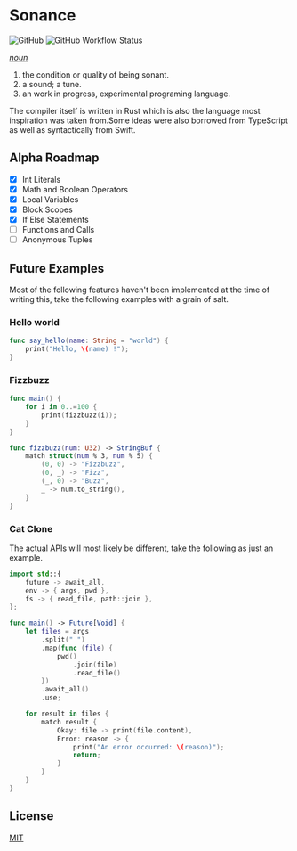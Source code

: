 # Sonance

![GitHub](https://img.shields.io/github/license/Jdender/sonancelang)
![GitHub Workflow Status](https://img.shields.io/github/workflow/status/Jdender/sonancelang/Continuous%20integration)

[_noun_](https://www.dictionary.com/browse/sonance)

1. the condition or quality of being sonant.
2. a sound; a tune.
3. an work in progress, experimental programing language.

The compiler itself is written in Rust which is also the language most inspiration was taken from.Some ideas were also borrowed from TypeScript as well as syntactically from Swift.

## Alpha Roadmap

- [x] Int Literals
- [x] Math and Boolean Operators
- [x] Local Variables
- [x] Block Scopes
- [x] If Else Statements
- [ ] Functions and Calls
- [ ] Anonymous Tuples

## Future Examples

Most of the following features haven't been implemented at the time of writing this, take the following examples with a grain of salt.

### Hello world

```swift
func say_hello(name: String = "world") {
    print("Hello, \(name) !");
}
```

### Fizzbuzz

```swift
func main() {
    for i in 0..=100 {
        print(fizzbuzz(i));
    }
}

func fizzbuzz(num: U32) -> StringBuf {
    match struct(num % 3, num % 5) {
        (0, 0) -> "Fizzbuzz",
        (0, _) -> "Fizz",
        (_, 0) -> "Buzz",
        _ -> num.to_string(),
    }
}
```

### Cat Clone

The actual APIs will most likely be different, take the following as just an example.

```swift
import std::{
    future -> await_all,
    env -> { args, pwd },
    fs -> { read_file, path::join },
};

func main() -> Future[Void] {
    let files = args
        .split(" ")
        .map(func (file) {
            pwd()
                .join(file)
                .read_file()
        })
        .await_all()
        .use;

    for result in files {
        match result {
            Okay: file -> print(file.content),
            Error: reason -> {
                print("An error occurred: \(reason)");
                return;
            }
        }
    }
}
```

## License

[MIT](https://choosealicense.com/licenses/mit/)
